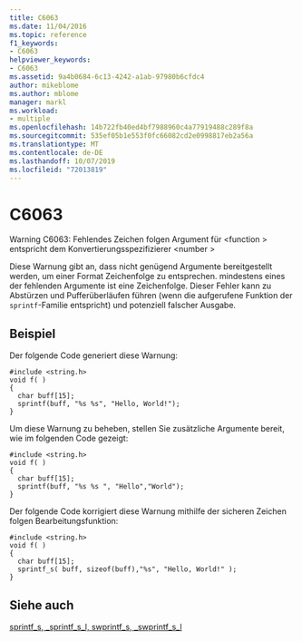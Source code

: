 ```yaml
---
title: C6063
ms.date: 11/04/2016
ms.topic: reference
f1_keywords:
- C6063
helpviewer_keywords:
- C6063
ms.assetid: 9a4b0684-6c13-4242-a1ab-97980b6cfdc4
author: mikeblome
ms.author: mblome
manager: markl
ms.workload:
- multiple
ms.openlocfilehash: 14b722fb40ed4bf7988960c4a77919488c289f8a
ms.sourcegitcommit: 535ef05b1e553f0fc66082cd2e0998817eb2a56a
ms.translationtype: MT
ms.contentlocale: de-DE
ms.lasthandoff: 10/07/2019
ms.locfileid: "72013819"
---
```

# <a name="c6063"></a>C6063
Warning C6063: Fehlendes Zeichen folgen Argument für \<function > entspricht dem Konvertierungsspezifizierer \<number >

 Diese Warnung gibt an, dass nicht genügend Argumente bereitgestellt werden, um einer Format Zeichenfolge zu entsprechen. mindestens eines der fehlenden Argumente ist eine Zeichenfolge. Dieser Fehler kann zu Abstürzen und Pufferüberläufen führen (wenn die aufgerufene Funktion der `sprintf`-Familie entspricht) und potenziell falscher Ausgabe.

## <a name="example"></a>Beispiel
 Der folgende Code generiert diese Warnung:

```
#include <string.h>
void f( )
{
  char buff[15];
  sprintf(buff, "%s %s", "Hello, World!");
}
```

 Um diese Warnung zu beheben, stellen Sie zusätzliche Argumente bereit, wie im folgenden Code gezeigt:

```
#include <string.h>
void f( )
{
  char buff[15];
  sprintf(buff, "%s %s ", "Hello","World");
}
```

 Der folgende Code korrigiert diese Warnung mithilfe der sicheren Zeichen folgen Bearbeitungsfunktion:

```
#include <string.h>
void f( )
{
  char buff[15];
  sprintf_s( buff, sizeof(buff),"%s", "Hello, World!" );
}
```

## <a name="see-also"></a>Siehe auch
 [sprintf_s, _sprintf_s_l, swprintf_s, _swprintf_s_l](/cpp/c-runtime-library/reference/sprintf-s-sprintf-s-l-swprintf-s-swprintf-s-l)